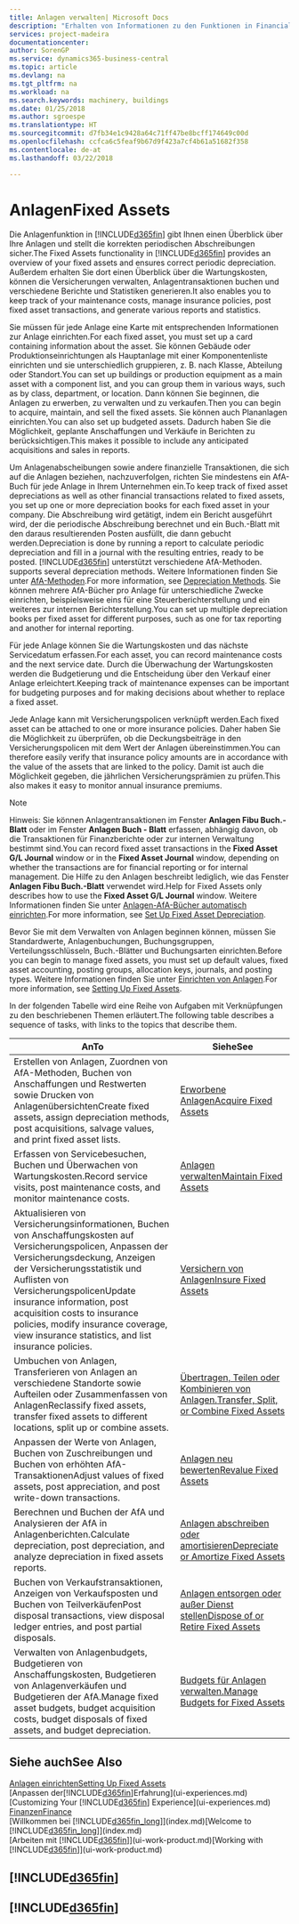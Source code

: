 ```yaml
---
title: Anlagen verwalten| Microsoft Docs
description: "Erhalten von Informationen zu den Funktionen in Financials und eine Übersicht erhalten, wie mit Anlagen gearbeitet wird."
services: project-madeira
documentationcenter: 
author: SorenGP
ms.service: dynamics365-business-central
ms.topic: article
ms.devlang: na
ms.tgt_pltfrm: na
ms.workload: na
ms.search.keywords: machinery, buildings
ms.date: 01/25/2018
ms.author: sgroespe
ms.translationtype: HT
ms.sourcegitcommit: d7fb34e1c9428a64c71ff47be8bcff174649c00d
ms.openlocfilehash: ccfca6c5feaf9b67d9f423a7cf4b61a51682f358
ms.contentlocale: de-at
ms.lasthandoff: 03/22/2018

---
```

# <a name="fixed-assets"></a><span data-ttu-id="434e4-103">Anlagen</span><span class="sxs-lookup"><span data-stu-id="434e4-103">Fixed Assets</span></span>
<span data-ttu-id="434e4-104">Die Anlagenfunktion in [!INCLUDE[d365fin](includes/d365fin_md.md)] gibt Ihnen einen Überblick über Ihre Anlagen und stellt die korrekten periodischen Abschreibungen sicher.</span><span class="sxs-lookup"><span data-stu-id="434e4-104">The Fixed Assets functionality in [!INCLUDE[d365fin](includes/d365fin_md.md)] provides an overview of your fixed assets and ensures correct periodic depreciation.</span></span> <span data-ttu-id="434e4-105">Außerdem erhalten Sie dort einen Überblick über die Wartungskosten, können die Versicherungen verwalten, Anlagentransaktionen buchen und verschiedene Berichte und Statistiken generieren.</span><span class="sxs-lookup"><span data-stu-id="434e4-105">It also enables you to keep track of your maintenance costs, manage insurance policies, post fixed asset transactions, and generate various reports and statistics.</span></span>

<span data-ttu-id="434e4-106">Sie müssen für jede Anlage eine Karte mit entsprechenden Informationen zur Anlage einrichten.</span><span class="sxs-lookup"><span data-stu-id="434e4-106">For each fixed asset, you must set up a card containing information about the asset.</span></span> <span data-ttu-id="434e4-107">Sie können Gebäude oder Produktionseinrichtungen als Hauptanlage mit einer Komponentenliste einrichten und sie unterschiedlich gruppieren, z. B. nach Klasse, Abteilung oder Standort.</span><span class="sxs-lookup"><span data-stu-id="434e4-107">You can set up buildings or production equipment as a main asset with a component list, and you can group them in various ways, such as by class, department, or location.</span></span> <span data-ttu-id="434e4-108">Dann können Sie beginnen, die Anlagen zu erwerben, zu verwalten und zu verkaufen.</span><span class="sxs-lookup"><span data-stu-id="434e4-108">Then you can begin to acquire, maintain, and sell the fixed assets.</span></span> <span data-ttu-id="434e4-109">Sie können auch Plananlagen einrichten.</span><span class="sxs-lookup"><span data-stu-id="434e4-109">You can also set up budgeted assets.</span></span> <span data-ttu-id="434e4-110">Dadurch haben Sie die Möglichkeit, geplante Anschaffungen und Verkäufe in Berichten zu berücksichtigen.</span><span class="sxs-lookup"><span data-stu-id="434e4-110">This makes it possible to include any anticipated acquisitions and sales in reports.</span></span>

<span data-ttu-id="434e4-111">Um Anlagenabscheibungen sowie andere finanzielle Transaktionen, die sich auf die Anlagen beziehen, nachzuverfolgen, richten Sie mindestens ein AfA-Buch für jede Anlage in Ihrem Unternehmen ein.</span><span class="sxs-lookup"><span data-stu-id="434e4-111">To keep track of fixed asset depreciations as well as other financial transactions related to fixed assets, you set up one or more depreciation books for each fixed asset in your company.</span></span> <span data-ttu-id="434e4-112">Die Abschreibung wird getätigt, indem ein Bericht ausgeführt wird, der die periodische Abschreibung berechnet und ein Buch.-Blatt mit den daraus resultierenden Posten ausfüllt, die dann gebucht werden.</span><span class="sxs-lookup"><span data-stu-id="434e4-112">Depreciation is done by running a report to calculate periodic depreciation and fill in a journal with the resulting entries, ready to be posted.</span></span> [!INCLUDE[d365fin](includes/d365fin_md.md)]<span data-ttu-id="434e4-113"> unterstützt verschiedene AfA-Methoden.</span><span class="sxs-lookup"><span data-stu-id="434e4-113"> supports several depreciation methods.</span></span> <span data-ttu-id="434e4-114">Weitere Informationen finden Sie unter [AfA-Methoden](fa-depreciation-methods.md).</span><span class="sxs-lookup"><span data-stu-id="434e4-114">For more information, see [Depreciation Methods](fa-depreciation-methods.md).</span></span> <span data-ttu-id="434e4-115">Sie können mehrere AfA-Bücher pro Anlage für unterschiedliche Zwecke einrichten, beispielsweise eins für eine Steuerberichterstellung und ein weiteres zur internen Berichterstellung.</span><span class="sxs-lookup"><span data-stu-id="434e4-115">You can set up multiple depreciation books per fixed asset for different purposes, such as one for tax reporting and another for internal reporting.</span></span>

<span data-ttu-id="434e4-116">Für jede Anlage können Sie die Wartungskosten und das nächste Servicedatum erfassen.</span><span class="sxs-lookup"><span data-stu-id="434e4-116">For each asset, you can record maintenance costs and the next service date.</span></span> <span data-ttu-id="434e4-117">Durch die Überwachung der Wartungskosten werden die Budgetierung und die Entscheidung über den Verkauf einer Anlage erleichtert.</span><span class="sxs-lookup"><span data-stu-id="434e4-117">Keeping track of maintenance expenses can be important for budgeting purposes and for making decisions about whether to replace a fixed asset.</span></span>

<span data-ttu-id="434e4-118">Jede Anlage kann mit Versicherungspolicen verknüpft werden.</span><span class="sxs-lookup"><span data-stu-id="434e4-118">Each fixed asset can be attached to one or more insurance policies.</span></span> <span data-ttu-id="434e4-119">Daher haben Sie die Möglichkeit zu überprüfen, ob die Deckungsbeiträge in den Versicherungspolicen mit dem Wert der Anlagen übereinstimmen.</span><span class="sxs-lookup"><span data-stu-id="434e4-119">You can therefore easily verify that insurance policy amounts are in accordance with the value of the assets that are linked to the policy.</span></span> <span data-ttu-id="434e4-120">Damit ist auch die Möglichkeit gegeben, die jährlichen Versicherungsprämien zu prüfen.</span><span class="sxs-lookup"><span data-stu-id="434e4-120">This also makes it easy to monitor annual insurance premiums.</span></span>

> [!NOTE]  
>   <span data-ttu-id="434e4-121">Hinweis: Sie können Anlagentransaktionen im Fenster **Anlagen Fibu Buch.-Blatt** oder im Fenster **Anlagen Buch - Blatt** erfassen, abhängig davon, ob die Transaktionen für Finanzberichte oder zur internen Verwaltung bestimmt sind.</span><span class="sxs-lookup"><span data-stu-id="434e4-121">You can record fixed asset transactions in the **Fixed Asset G/L Journal** window or in the **Fixed Asset Journal** window, depending on whether the transactions are for financial reporting or for internal management.</span></span> <span data-ttu-id="434e4-122">Die Hilfe zu den Anlagen beschreibt lediglich, wie das Fenster **Anlagen Fibu Buch.-Blatt** verwendet wird.</span><span class="sxs-lookup"><span data-stu-id="434e4-122">Help for Fixed Assets only describes how to use the **Fixed Asset G/L Journal** window.</span></span> <span data-ttu-id="434e4-123">Weitere Informationen finden Sie unter [Anlagen-AfA-Bücher automatisch einrichten](fa-how-setup-depreciation.md).</span><span class="sxs-lookup"><span data-stu-id="434e4-123">For more information, see [Set Up Fixed Asset Depreciation](fa-how-setup-depreciation.md).</span></span>

<span data-ttu-id="434e4-124">Bevor Sie mit dem Verwalten von Anlagen beginnen können, müssen Sie Standardwerte, Anlagenbuchungen,  Buchungsgruppen, Verteilungsschlüsseln, Buch.-Blätter und Buchungsarten einrichten.</span><span class="sxs-lookup"><span data-stu-id="434e4-124">Before you can begin to manage fixed assets, you must set up default values, fixed asset accounting, posting groups, allocation keys, journals, and posting types.</span></span> <span data-ttu-id="434e4-125">Weitere Informationen finden Sie unter [Einrichten von Anlagen](fa-setup.md).</span><span class="sxs-lookup"><span data-stu-id="434e4-125">For more information, see [Setting Up Fixed Assets](fa-setup.md).</span></span>

<span data-ttu-id="434e4-126">In der folgenden Tabelle wird eine Reihe von Aufgaben mit Verknüpfungen zu den beschriebenen Themen erläutert.</span><span class="sxs-lookup"><span data-stu-id="434e4-126">The following table describes a sequence of tasks, with links to the topics that describe them.</span></span>

| <span data-ttu-id="434e4-127">An</span><span class="sxs-lookup"><span data-stu-id="434e4-127">To</span></span> | <span data-ttu-id="434e4-128">Siehe</span><span class="sxs-lookup"><span data-stu-id="434e4-128">See</span></span> |
| --- | --- |
| <span data-ttu-id="434e4-129">Erstellen von Anlagen, Zuordnen von AfA-Methoden, Buchen von Anschaffungen und Restwerten sowie Drucken von Anlagenübersichten</span><span class="sxs-lookup"><span data-stu-id="434e4-129">Create fixed assets, assign depreciation methods, post acquisitions, salvage values, and print fixed asset lists.</span></span> |[<span data-ttu-id="434e4-130">Erworbene Anlagen</span><span class="sxs-lookup"><span data-stu-id="434e4-130">Acquire Fixed Assets</span></span>](fa-how-acquire.md) |
| <span data-ttu-id="434e4-131">Erfassen von Servicebesuchen, Buchen und Überwachen von Wartungskosten.</span><span class="sxs-lookup"><span data-stu-id="434e4-131">Record service visits, post maintenance costs, and monitor maintenance costs.</span></span> |[<span data-ttu-id="434e4-132">Anlagen verwalten</span><span class="sxs-lookup"><span data-stu-id="434e4-132">Maintain Fixed Assets</span></span>](fa-how-maintain.md) |
| <span data-ttu-id="434e4-133">Aktualisieren von Versicherungsinformationen, Buchen von Anschaffungskosten auf Versicherungspolicen, Anpassen der Versicherungsdeckung, Anzeigen der Versicherungsstatistik und Auflisten von Versicherungspolicen</span><span class="sxs-lookup"><span data-stu-id="434e4-133">Update insurance information, post acquisition costs to insurance policies, modify insurance coverage, view insurance statistics, and list insurance policies.</span></span> |[<span data-ttu-id="434e4-134">Versichern von Anlagen</span><span class="sxs-lookup"><span data-stu-id="434e4-134">Insure Fixed Assets</span></span>](fa-how-insure.md) |
| <span data-ttu-id="434e4-135">Umbuchen von Anlagen, Transferieren von Anlagen an verschiedene Standorte sowie Aufteilen oder Zusammenfassen von Anlagen</span><span class="sxs-lookup"><span data-stu-id="434e4-135">Reclassify fixed assets, transfer fixed assets to different locations, split up or combine assets.</span></span> |[<span data-ttu-id="434e4-136">Übertragen, Teilen oder Kombinieren von Anlagen.</span><span class="sxs-lookup"><span data-stu-id="434e4-136">Transfer, Split, or Combine Fixed Assets</span></span>](fa-how-trans-split-combine.md) |
| <span data-ttu-id="434e4-137">Anpassen der Werte von Anlagen, Buchen von Zuschreibungen und Buchen von erhöhten AfA-Transaktionen</span><span class="sxs-lookup"><span data-stu-id="434e4-137">Adjust values of fixed assets, post appreciation, and post write-down transactions.</span></span> |[<span data-ttu-id="434e4-138">Anlagen neu bewerten</span><span class="sxs-lookup"><span data-stu-id="434e4-138">Revalue Fixed Assets</span></span>](fa-how-revalue.md) |
| <span data-ttu-id="434e4-139">Berechnen und Buchen der AfA und Analysieren der AfA in Anlagenberichten.</span><span class="sxs-lookup"><span data-stu-id="434e4-139">Calculate depreciation, post depreciation, and  analyze depreciation in fixed assets reports.</span></span> |[<span data-ttu-id="434e4-140">Anlagen abschreiben oder amortisieren</span><span class="sxs-lookup"><span data-stu-id="434e4-140">Depreciate or Amortize Fixed Assets</span></span>](fa-how-depreciate-amortize.md) |
| <span data-ttu-id="434e4-141">Buchen von Verkaufstransaktionen, Anzeigen von Verkaufsposten und Buchen von Teilverkäufen</span><span class="sxs-lookup"><span data-stu-id="434e4-141">Post disposal transactions, view disposal ledger entries, and post partial disposals.</span></span> |[<span data-ttu-id="434e4-142">Anlagen entsorgen oder außer Dienst stellen</span><span class="sxs-lookup"><span data-stu-id="434e4-142">Dispose of or Retire Fixed Assets</span></span>](fa-how-dispose-retire.md) |
| <span data-ttu-id="434e4-143">Verwalten von Anlagenbudgets, Budgetieren von Anschaffungskosten, Budgetieren von Anlagenverkäufen und Budgetieren der AfA.</span><span class="sxs-lookup"><span data-stu-id="434e4-143">Manage fixed asset budgets, budget acquisition costs, budget disposals of fixed assets, and budget depreciation.</span></span> |[<span data-ttu-id="434e4-144">Budgets für Anlagen verwalten.</span><span class="sxs-lookup"><span data-stu-id="434e4-144">Manage Budgets for Fixed Assets</span></span>](fa-how-manage-budgets.md) |

## <a name="see-also"></a><span data-ttu-id="434e4-145">Siehe auch</span><span class="sxs-lookup"><span data-stu-id="434e4-145">See Also</span></span>
[<span data-ttu-id="434e4-146">Anlagen einrichten</span><span class="sxs-lookup"><span data-stu-id="434e4-146">Setting Up Fixed Assets</span></span>](fa-setup.md)  
<span data-ttu-id="434e4-147">[Anpassen der[!INCLUDE[d365fin](includes/d365fin_md.md)]Erfahrung](ui-experiences.md)</span><span class="sxs-lookup"><span data-stu-id="434e4-147">[Customizing Your [!INCLUDE[d365fin](includes/d365fin_md.md)] Experience](ui-experiences.md)</span></span>  
[<span data-ttu-id="434e4-148">Finanzen</span><span class="sxs-lookup"><span data-stu-id="434e4-148">Finance</span></span>](finance.md)  
<span data-ttu-id="434e4-149">[Willkommen bei [!INCLUDE[d365fin_long](includes/d365fin_long_md.md)]](index.md)</span><span class="sxs-lookup"><span data-stu-id="434e4-149">[Welcome to [!INCLUDE[d365fin_long](includes/d365fin_long_md.md)]](index.md)</span></span>  
<span data-ttu-id="434e4-150">[Arbeiten mit [!INCLUDE[d365fin](includes/d365fin_md.md)]](ui-work-product.md)</span><span class="sxs-lookup"><span data-stu-id="434e4-150">[Working with [!INCLUDE[d365fin](includes/d365fin_md.md)]](ui-work-product.md)</span></span>

## [!INCLUDE[d365fin](includes/free_trial_md.md)]  
## [!INCLUDE[d365fin](includes/training_link_md.md)]

